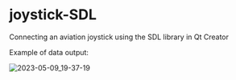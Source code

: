# joystick-SDL
Connecting an aviation joystick using the SDL library in Qt Creator

Example of data output:

![2023-05-09_19-37-19](https://github.com/SemenNogtev/joystick-SDL/assets/90692406/940531e0-4ad0-4918-ba27-4242c724ba15)
